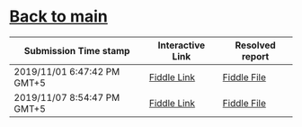 # [Back to main](https://github.com/glaghari/database-assignement-2019)
|Submission Time stamp          | Interactive Link                                                                              | Resolved report                                                                              |
| ----------------------------- | --------------------------------------------------------------------------------------------- | -------------------------------------------------------------------------------------------- |
| 2019/11/01 6:47:42 PM GMT+5 | [Fiddle Link](https://dbfiddle.uk/?rdbms=oracle_11.2&fiddle=43760b5ceb4652c0d0ad4e027f4b2d39) | [Fiddle File](processed/csm-96/43760b5ceb4652c0d0ad4e027f4b2d39.md) |
| 2019/11/07 8:54:47 PM GMT+5 | [Fiddle Link](https://dbfiddle.uk/?rdbms=oracle_11.2&fiddle=65380c81eb14417370230cbf60cc8ca8) | [Fiddle File](processed/csm-96/65380c81eb14417370230cbf60cc8ca8.md) |
